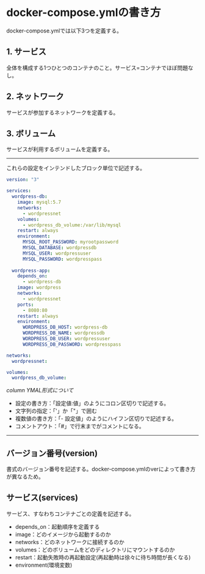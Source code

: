 # docker-compose.ymlの書き方

docker-compose.ymlでは以下3つを定義する。

## 1. サービス
全体を構成する1つひとつのコンテナのこと。サービス=コンテナでほぼ問題なし。

## 2. ネットワーク
サービスが参加するネットワークを定義する。

## 3. ボリューム
サービスが利用するボリュームを定義する。
***
これらの設定をインテンドしたブロック単位で記述する。

```yml
version: "3"

services:
  wordpress-db:
    image: mysql:5.7
    networks:
      - wordpressnet
    volumes:
      - wordpress_db_volume:/var/lib/mysql
    restart: always
    environment:
      MYSQL_ROOT_PASSWORD: myrootpassword
      MYSQL_DATABASE: wordpressdb
      MYSQL_USER: wordpressuser
      MYSQL_PASSWORD: wordpresspass
  
  wordpress-app:
    depends_on:
      - wordpress-db
    image: wordpress
    networks:
      - wordpressnet
    ports:
      - 8080:80
    restart: always
    environment:
      WORDPRESS_DB_HOST: wordpress-db
      WORDPRESS_DB_NAME: wordpressdb
      WORDPRESS_DB_USER: wordpressuser
      WORDPRESS_DB_PASSWORD: wordpresspass

networks:
  wordpressnet:

volumes:
  wordpress_db_volume:
```

*column YMAL形式について*  
* 設定の書き方：「設定値:値」のようにコロン区切りで記述する。  
* 文字列の指定：「'」か「"」で囲む  
* 複数値の書き方：「- 設定値」のようにハイフン区切りで記述する。
* コメントアウト：「#」で行末までがコメントになる。　　
***
## バージョン番号(version)
書式のバージョン番号を記述する。docker-compose.ymlのverによって書き方が異なるため。

## サービス(services)
サービス、すなわちコンテナごとの定義を記述する。
* depends_on：起動順序を定義する
* image：どのイメージから起動するのか
* networks：どのネットワークに接続するのか
* volumes：どのボリュームをどのディレクトリにマウントするのか
* restart：起動失敗時の再起動設定(再起動時は徐々に待ち時間が長くなる)
* environment(環境変数)
